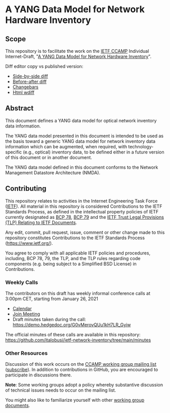 # A YANG Data Model for Network Hardware Inventory

## Scope

This repository is to facilitate the work on the [IETF CCAMP](https://datatracker.ietf.org/wg/ccamp/documents/) Individual Internet-Draft, "[A YANG Data Model for Network Hardware Inventory](https://datatracker.ietf.org/doc/html/draft-ietf-ccamp-network-inventory-yang/)".

Diff editor copy vs published version:
- [Side-by-side diff](https://www.ietf.org/rfcdiff?url1=draft-ietf-ccamp-network-inventory-yang&url2=https://raw.githubusercontent.com/italobusi/ietf-network-inventory/main/draft-ietf-ccamp-network-inventory-yang.txt)
- [Before-after diff](https://www.ietf.org/rfcdiff?difftype=--abdiff&url1=draft-ietf-ccamp-network-inventory-yang&url2=https://raw.githubusercontent.com/italobusi/ietf-network-inventory/main/draft-ietf-ccamp-network-inventory-yang.txt)
- [Changebars](https://www.ietf.org/rfcdiff?difftype=--chbars&url1=draft-ietf-ccamp-network-inventory-yang&url2=https://raw.githubusercontent.com/italobusi/ietf-network-inventory/main/draft-ietf-ccamp-network-inventory-yang.txt)
- [Html wdiff](https://www.ietf.org/rfcdiff?difftype=--hwdiff&url1=draft-ietf-ccamp-network-inventory-yang&url2=https://raw.githubusercontent.com/italobusi/ietf-network-inventory/main/draft-ietf-ccamp-network-inventory-yang.txt)

## Abstract

This document defines a YANG data model for optical network inventory data information.

The YANG data model presented in this document is intended to be used as the basis toward a generic YANG data model for network inventory data information which can be augmented, when required, with technology-specific (e.g., optical) inventory data, to be defined either in a future version of this document or in another document.

The YANG data model defined in this document conforms to the Network Management Datastore Architecture (NMDA).

## Contributing

This repository relates to activities in the Internet Engineering Task Force
([IETF](https://www.ietf.org/)). All material in this repository is considered
Contributions to the IETF Standards Process, as defined in the intellectual
property policies of IETF currently designated as
[BCP 78](https://www.rfc-editor.org/info/bcp78),
[BCP 79](https://www.rfc-editor.org/info/bcp79) and the
[IETF Trust Legal Provisions (TLP) Relating to IETF Documents](http://trustee.ietf.org/trust-legal-provisions.html).

Any edit, commit, pull request, issue, comment or other change made to this
repository constitutes Contributions to the IETF Standards Process
(https://www.ietf.org/).

You agree to comply with all applicable IETF policies and procedures, including,
BCP 78, 79, the TLP, and the TLP rules regarding code components (e.g. being
subject to a Simplified BSD License) in Contributions.

### Weekly Calls

The contributors on this draft has weekly informal conference calls at 3:00pm CET, starting from January 26, 2021
- [Calendar](https://github.com/italobusi/ietf-network-inventory/blob/main/minutes/Network%20Inventory%20YANG%20data%20model.ics)
- [Join Meeting](https://teams.microsoft.com/l/meetup-join/19%3ameeting_ZWUxYzc0MzItNzVjMy00M2E1LWFmMDktODAxNzgwNDNlMTRk%40thread.v2/0?context=%7b%22Tid%22%3a%2268283f3b-8487-4c86-adb3-a5228f18b893%22%2c%22Oid%22%3a%2242bd9f8c-0160-4ee4-a2f9-0385317dd1bb%22%7d)
- Draft minutes taken during the call: https://demo.hedgedoc.org/G0vMerovQUu1kH7LR_Gyiw

The official minutes of these calls are available in this repository: https://github.com/italobusi/ietf-network-inventory/tree/main/minutes

### Other Resources

Discussion of this work occurs on the
[CCAMP working group mailing list](https://mailarchive.ietf.org/arch/browse/ccamp/)
([subscribe](https://www.ietf.org/mailman/listinfo/ccamp)). In addition to contributions in GitHub, you are encouraged to participate in discussions there.

**Note**: Some working groups adopt a policy whereby substantive discussion of
technical issues needs to occur on the mailing list.

You might also like to familiarize yourself with other
[working group documents](https://datatracker.ietf.org/wg/ccamp/documents/).
